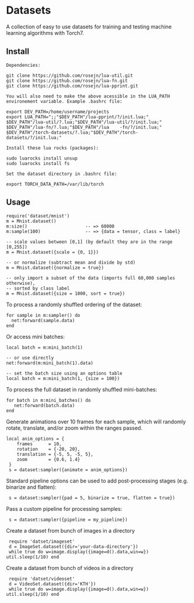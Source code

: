 # Datasets

A collection of easy to use datasets for training and testing machine learning
algorithms with Torch7.

## Install

    Dependencies:

    git clone https://github.com/rosejn/lua-util.git
    git clone https://github.com/rosejn/lua-fn.git
    git clone https://github.com/rosejn/lua-pprint.git
    
    You will also need to make the above acessible in the LUA_PATH 
    environement variable. Example .bashrc file:
    
    export DEV_PATH=/home/username/projects
    export LUA_PATH=";;"$DEV_PATH"/lua-pprint/?/init.lua;"
    $DEV_PATH"/lua-util/?.lua;"$DEV_PATH"/lua-util/?/init.lua;"
    $DEV_PATH"/lua-fn/?.lua;"$DEV_PATH"/lua    -fn/?/init.lua;"
    $DEV_PATH"/torch-datasets/?.lua;"$DEV_PATH"/torch-datasets/?/init.lua;"
    
    Install these lua rocks (packages):
    
    sudo luarocks install unsup
    sudo luarocks install fs
    
    Set the dataset directory in .bashrc file:
    
    export TORCH_DATA_PATH=/var/lib/torch

## Usage

    require('dataset/mnist')
    m = Mnist.dataset()
    m:size()                      -- => 60000
    m:sample(100)                 -- => {data = tensor, class = label}

    -- scale values between [0,1] (by default they are in the range [0,255])
    m = Mnist.dataset({scale = {0, 1}})

    -- or normalize (subtract mean and divide by std)
    m = Mnist.dataset({normalize = true})

    -- only import a subset of the data (imports full 60,000 samples otherwise),
    -- sorted by class label
    m = Mnist.dataset({size = 1000, sort = true})


To process a randomly shuffled ordering of the dataset:

    for sample in m:sampler() do
      net:forward(sample.data)
    end


Or access mini batches:

    local batch = m:mini_batch(1)

    -- or use directly
    net:forward(m:mini_batch(1).data)

    -- set the batch size using an options table
    local batch = m:mini_batch(1, {size = 100})


To process the full dataset in randomly shuffled mini-batches:

    for batch in m:mini_batches() do
       net:forward(batch.data)
    end


Generate animations over 10 frames for each sample, which will
randomly rotate, translate, and/or zoom within the ranges passed.

    local anim_options = {
        frames      = 10,
        rotation    = {-20, 20},
        translation = {-5, 5, -5, 5},
        zoom        = {0.6, 1.4}
     }
     s = dataset:sampler({animate = anim_options})


Standard pipeline options can be used to add post-processing stages (e.g. binarize and flatten):

     s = dataset:sampler({pad = 5, binarize = true, flatten = true})


Pass a custom pipeline for processing samples:

     s = dataset:sampler({pipeline = my_pipeline})


Create a dataset from bunch of images in a directory

     require 'datset/imageset'
     d = ImageSet.dataset({dir='your-data-directory'})
     while true do w=image.display({image=d().data,win=w}) util.sleep(1/10) end

Create a dataset from bunch of videos in a directory

     require 'datset/videoset'
     d = VideoSet.dataset({dir='KTH'})
     while true do w=image.display({image=d().data,win=w}) util.sleep(1/10) end


